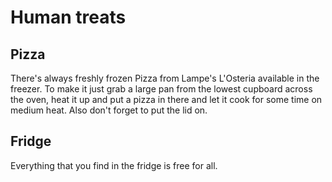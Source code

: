# Human treats

## Pizza
There's always freshly frozen Pizza from Lampe's L'Osteria available in the freezer.
To make it just grab a large pan from the lowest cupboard across the oven, heat it up and put a pizza in there and let it cook for some time on medium heat. Also don't forget to put the lid on.

## Fridge
Everything that you find in the fridge is free for all.

<!-- ## Coffee makers paradise
To make some fresh french press follow these easy and simple steps.

### Find the coffee isle
It's located next to the kitchen.
![coffee_isle.jpg](assets/coffee_isle.jpg)

### Check electricity
If the appliances are not working, check that the energy switch behind the espresso machine is turned on and shining red.

### Prepare water
![coffee_water_heater.jpg](assets/coffee_water_heater.jpg)
Fill the water until the spout begins and then turn it on by pressing the right big black button.
Adjust the heat by turning the knob.
You can set it somehwere between 88 and 93 degrees, which works quite nice for us, the darker the roast, the lower you go with the temperature.
Afterwards press the button again to turn it off.

### Get the beans
![beans_closed.jpg](assets/beans_closed.jpg)
Open the lid of the beans, then tilt the handle to point towards the top, this will enable the air to flow through the air lock and the get the beans.
![beans_air_lock.jpg](assets/beans_air_lock.jpg)
![beans_air_open.jpg](assets/beans_air_open.jpg)
![beans_open.jpg](assets/beans_open.jpg)
Closing is just pressing it down and then turning the handle sideways to block air from coming in.

### Weighing the beans
![scale.jpg](assets/scale.jpg)
Put the bean grinder cup onto the scale.
Turn on the scale by pressing the left bottom touch button once.
Then measure 40g of beans.
Turn off the scale by pressing the same button quickly twice.
The tare button is on the right.
If there is no square displayed, you can change the mode by long pressing the left button.

### Grinding the beans
![coffee_grinder.jpg](assets/coffee_grinder.jpg)
Lift the lid.
Pour in the beans.
Put the cup below the grinder and turn it on by switching the switch on the right side.

### Brewing the coffee
![french_press.jpg](assets/french_press.jpg)
Put the ground coffee beans into the french press.
Add water until the line, which should be exactly the amount you had in the water heater.
![french_press_water_line.jpg](assets/french_press_water_line.jpg)
Then use the wooden spoon on the espresso machine to swirl the coffee a few times and then put the lid on and just press it slightly, so that all coffee swimming on top is immersed under water and brewing.
Set a timer for eiter 4 or 10 minutes, depending on how strong you like your coffee.
Clean the spoon and put it back onto the espresso machine.

### Enjoy

You did it, enjoy your self made cup of coffee! -->